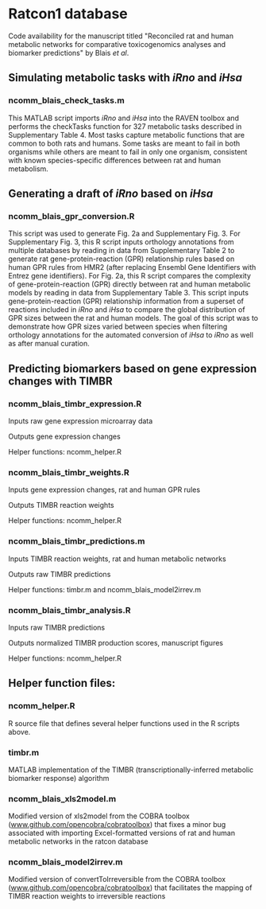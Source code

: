 # Ratcon1 database
Code availability for the manuscript titled "Reconciled rat and human metabolic networks for comparative toxicogenomics analyses and biomarker predictions" by Blais *et al*.

## Simulating metabolic tasks with *iRno* and *iHsa*

### ncomm_blais_check_tasks.m

This MATLAB script imports *iRno* and *iHsa* into the RAVEN toolbox and performs the checkTasks function for 327 metabolic tasks described in Supplementary Table 4. Most tasks capture metabolic functions that are common to both rats and humans. Some tasks are meant to fail in both organisms while others are meant to fail in only one organism, consistent with known species-specific differences between rat and human metabolism.

## Generating a draft of *iRno* based on *iHsa*

### ncomm_blais_gpr_conversion.R

This script was used to generate Fig. 2a and Supplementary Fig. 3. For Supplementary Fig. 3, this R script inputs orthology annotations from multiple databases by reading in data from Supplementary Table 2 to generate rat gene-protein-reaction (GPR) relationship rules based on human GPR rules from HMR2 (after replacing Ensembl Gene Identifiers with Entrez gene identifiers). For Fig. 2a, this R script compares the complexity of gene-protein-reaction (GPR) directly between rat and human metabolic models by reading in data from Supplementary Table 3. This script inputs gene-protein-reaction (GPR) relationship information from a superset of reactions included in *iRno* and *iHsa* to compare the global distribution of GPR sizes between the rat and human models. The goal of this script was to demonstrate how GPR sizes varied between species when filtering orthology annotations for the automated conversion of *iHsa* to *iRno* as well as after manual curation. 

## Predicting biomarkers based on gene expression changes with __TIMBR__

### ncomm_blais_timbr_expression.R

  Inputs raw gene expression microarray data
  
  Outputs gene expression changes
  
  Helper functions: ncomm_helper.R

### ncomm_blais_timbr_weights.R

  Inputs gene expression changes, rat and human GPR rules
  
  Outputs TIMBR reaction weights
  
  Helper functions: ncomm_helper.R

### ncomm_blais_timbr_predictions.m

  Inputs TIMBR reaction weights, rat and human metabolic networks
  
  Outputs raw TIMBR predictions
  
  Helper functions: timbr.m and ncomm_blais_model2irrev.m

### ncomm_blais_timbr_analysis.R

  Inputs raw TIMBR predictions
  
  Outputs normalized TIMBR production scores, manuscript figures
  
  Helper functions: ncomm_helper.R

## Helper function files:

### ncomm_helper.R
  R source file that defines several helper functions used in the R scripts above.

### timbr.m
  MATLAB implementation of the TIMBR (transcriptionally-inferred metabolic biomarker response) algorithm

### ncomm_blais_xls2model.m
  Modified version of xls2model from the COBRA toolbox (www.github.com/opencobra/cobratoolbox) 
  that fixes a minor bug associated with importing Excel-formatted versions 
  of rat and human metabolic networks in the ratcon database

### ncomm_blais_model2irrev.m
  Modified version of convertToIrreversible from the COBRA toolbox (www.github.com/opencobra/cobratoolbox) 
  that facilitates the mapping of TIMBR reaction weights to irreversible reactions

